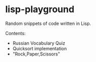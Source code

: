 # lisp-playground
Random snippets of code written in Lisp.

Contents: 
- Russian Vocabulary Quiz
- Quicksort implementation
- "Rock,Paper,Scissors"
